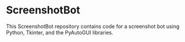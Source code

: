 # ScreenshotBot

This ScreenshotBot repository contains code for a screenshot bot using Python, Tkinter, and the PyAutoGUI libraries.
